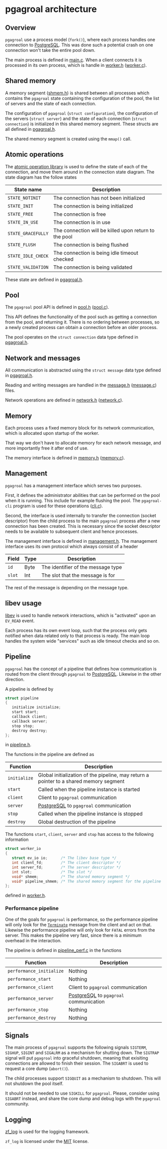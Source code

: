# pgagroal architecture

## Overview

`pgagroal` use a process model (`fork()`), where each process handles one connection to [PostgreSQL](https://www.postgresql.org).
This was done such a potential crash on one connection won't take the entire pool down.

The main process is defined in [main.c](../src/main.c). When a client connects it is processed in its own process, which
is handle in [worker.h](../src/include/worker.h) ([worker.c](../src/libpgagroal/worker.c)).

## Shared memory

A memory segment ([shmem.h](../src/include/shmem.h)) is shared between all processes which contains the `pgagroal`
state containing the configuration of the pool, the list of servers and the state of each connection.

The configuration of `pgagroal` (`struct configuration`), the configuration of the servers (`struct server`) and
the state of each connection (`struct connection`) is initialized in this shared memory segment.
These structs are all defined in [pgagroal.h](../src/include/pgagroal.h).

The shared memory segment is created using the `mmap()` call.

## Atomic operations

The [atomic operation library](https://en.cppreference.com/w/c/atomic) is used to define the state of each of the
connection, and move them around in the connection state diagram. The state diagram has the follow states

| State name | Description |
|------------|-------------|
| `STATE_NOTINIT` | The connection has not been initialized |
| `STATE_INIT` | The connection is being initialized |
| `STATE_FREE` | The connection is free |
| `STATE_IN_USE` | The connection is in use |
| `STATE_GRACEFULLY` | The connection will be killed upon return to the pool |
| `STATE_FLUSH` | The connection is being flushed |
| `STATE_IDLE_CHECK` | The connection is being idle timeout checked |
| `STATE_VALIDATION` | The connection is being validated |

These state are defined in [pgagroal.h](../src/include/pgagroal.h).

## Pool

The `pgagroal` pool API is defined in [pool.h](../src/include/pool.h) ([pool.c](../src/libpgagroal/pool.c)).

This API defines the functionality of the pool such as getting a connection from the pool, and returning it.
There is no ordering between processes, so a newly created process can obtain a connection before an older process.

The pool operates on the `struct connection` data type defined in [pgagroal.h](../src/include/pgagroal.h).

## Network and messages

All communication is abstracted using the `struct message` data type defined in [pgagroal.h](../src/include/pgagroal.h).

Reading and writing messages are handled in the [message.h](../src/include/message.h) ([message.c](../src/libpgagroal/message.c))
files.

Network operations are defined in [network.h](../src/include/network.h) ([network.c](../src/libpgagroal/network.c)).

## Memory

Each process uses a fixed memory block for its network communication, which is allocated upon startup of the worker.

That way we don't have to allocate memory for each network message, and more importantly free it after end of use.

The memory interface is defined in [memory.h](../src/include/memory.h) ([memory.c](../src/libpgagroal/memory.c)).

## Management

`pgagroal` has a management interface which serves two purposes.

First, it defines the administrator abilities that can be performed on the pool when it is running. This include
for example flushing the pool. The `pgagroal-cli` program is used for these operations ([cli.c](../src/cli.c)).

Second, the interface is used internally to transfer the connection (socket descriptor) from the child process
to the main `pgagroal` process after a new connection has been created. This is necessary since the socket descriptor
needs to be available to subsequent client and hence processes.

The management interface is defined in [management.h](../src/include/management.h). The management interface
uses its own protocol which always consist of a header

| Field      | Type | Description |
|------------|------|-------------|
| `id` | Byte | The identifier of the message type |
| `slot` | Int | The slot that the message is for |

The rest of the message is depending on the message type.

## libev usage

[libev](http://software.schmorp.de/pkg/libev.html) is used to handle network interactions, which is "activated"
upon an `EV_READ` event.

Each process has its own event loop, such that the process only gets notified when data related only to that process
is ready. The main loop handles the system wide "services" such as idle timeout checks and so on.

## Pipeline

`pgagroal` has the concept of a pipeline that defines how communication is routed from the client through `pgagroal` to
[PostgreSQL](https://www.postgresql.org). Likewise in the other direction.

A pipeline is defined by

```C
struct pipeline
{
   initialize initialize;
   start start;
   callback client;
   callback server;
   stop stop;
   destroy destroy;
};
```

in [pipeline.h](../src/include/pipeline.h).

The functions in the pipeline are defined as

| Function | Description |
|----------|-------------|
| `initialize` | Global initialization of the pipeline, may return a pointer to a shared memory segment |
| `start` | Called when the pipeline instance is started |
| `client` | Client to `pgagroal` communication |
| `server` | [PostgreSQL](https://www.postgresql.org) to `pgagroal` communication |
| `stop` | Called when the pipeline instance is stopped |
| `destroy` | Global destruction of the pipeline |

The functions `start`, `client`, `server` and `stop` has access to the following information

```C
struct worker_io
{
   struct ev_io io;      /* The libev base type */
   int client_fd;        /* The client descriptor */
   int server_fd;        /* The server descriptor */
   int slot;             /* The slot */
   void* shmem;          /* The shared memory segment */
   void* pipeline_shmem; /* The shared memory segment for the pipeline */
};
```
defined in [worker.h](../src/include/worker.h).

### Performance pipeline

One of the goals for `pgagroal` is performance, so the performance pipeline will only look for the
[`Terminate`](https://www.postgresql.org/docs/11/protocol-message-formats.html) message from the client and act on that.
Likewise the performance pipeline will only look for `FATAL` errors from the server. This makes the pipeline very fast, since there
is a minimum overhead in the interaction.

The pipeline is defined in [pipeline_perf.c](../src/libpgagroal/pipeline_perf.c) in the functions

| Function | Description |
|----------|-------------|
| `performance_initialize` | Nothing |
| `performance_start` | Nothing |
| `performance_client` | Client to `pgagroal` communication |
| `performance_server` | [PostgreSQL](https://www.postgresql.org) to `pgagroal` communication |
| `performance_stop` | Nothing |
| `performance_destroy` | Nothing |

## Signals

The main process of `pgagroal` supports the following signals `SIGTERM`, `SIGHUP`, `SIGINT` and `SIGALRM`
as a mechanism for shutting down. The `SIGTRAP` signal will put `pgagroal` into graceful shutdown, meaning that
exisiting connections are allowed to finish their session. The `SIGABRT` is used to request a core dump (`abort()`).

The child processes support `SIGQUIT` as a mechanism to shutdown. This will not shutdown the pool itself.

It should not be needed to use `SIGKILL` for `pgagroal`. Please, consider using `SIGABRT` instead, and share the
core dump and debug logs with the `pgagroal` community.

## Logging

[zf_log](https://github.com/wonder-mice/zf_log) is used for the logging framework.

`zf_log` is licensed under the [MIT](https://opensource.org/licenses/MIT) license.

